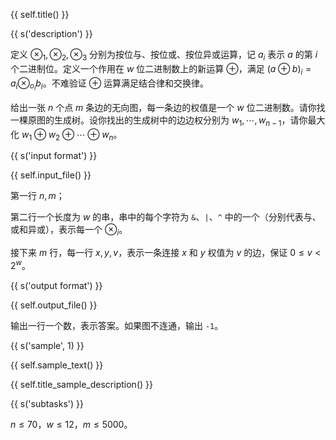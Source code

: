 {{ self.title() }}

{{ s('description') }}

定义 $\otimes_1, \otimes_2, \otimes_3$ 分别为按位与、按位或、按位异或运算，记 $a_i$ 表示 $a$ 的第 $i$ 个二进制位。定义一个作用在 $w$ 位二进制数上的新运算 $\oplus$，满足 $(a\oplus b)_i = a_i \otimes_{o_i} b_i$。不难验证 $\oplus$ 运算满足结合律和交换律。

给出一张 $n$ 个点 $m$ 条边的无向图，每一条边的权值是一个 $w$ 位二进制数。请你找一棵原图的生成树。设你找出的生成树中的边边权分别为 $w_1,\cdots,w_{n-1}$，请你最大化 $w_1\oplus w_2\oplus\cdots\oplus w_n$。

{{ s('input format') }}

{{ self.input_file() }}

第一行 $n,m$；

第二行一个长度为 $w$ 的串，串中的每个字符为 `&`、`|`、`^`  中的一个（分别代表与、或和异或），表示每一个 $\otimes_i$。

接下来 $m$ 行，每一行 $x,y,v$，表示一条连接 $x$ 和 $y$ 权值为 $v$ 的边，保证 $0\le v < 2^w$。

{{ s('output format') }}

{{ self.output_file() }}

输出一行一个数，表示答案。如果图不连通，输出 `-1`。

{{ s('sample', 1) }}

{{ self.sample_text() }}

{{ self.title_sample_description() }}

{{ s('subtasks') }}

$n\le 70$，$w\le 12$，$m\le 5000$。